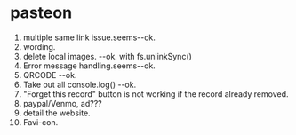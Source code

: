 # pasteon


1. multiple same link issue.seems--ok.  
2. wording.  
3. delete local images.  --ok. with fs.unlinkSync()  
4. Error message handling.seems--ok.
5. QRCODE  --ok.
6. Take out all console.log()  --ok.
7. "Forget this record" button is not working if the record already removed.
8. paypal/Venmo, ad???
9. detail the website.
10. Favi-con.
